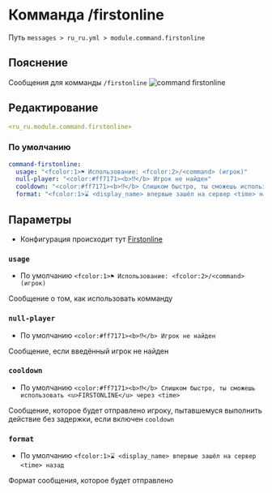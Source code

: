 # Комманда /firstonline
Путь `messages > ru_ru.yml > module.command.firstonline`

## Пояснение
Сообщения для комманды `/firstonline`
![command firstonline](/commandfirstonline.png)

## Редактирование
```yaml
<ru_ru.module.command.firstonline>
```

### По умолчанию
```yaml
command-firstonline:
  usage: "<fcolor:1>⚑ Использование: <fcolor:2>/<command> (игрок)"
  null-player: "<color:#ff7171><b>⁉</b> Игрок не найден"
  cooldown: "<color:#ff7171><b>⁉</b> Слишком быстро, ты сможешь использовать <u>FIRSTONLINE</u> через <time>"
  format: "<fcolor:1>⌛ <display_name> впервые зашёл на сервер <time> назад"
```

## Параметры

- Конфигурация происходит тут [Firstonline](/ru/config/module/command/command-firstonline/)

### `usage`
- По умолчанию `<fcolor:1>⚑ Использование: <fcolor:2>/<command> (игрок)`

Сообщение о том, как использовать комманду

### `null-player`
- По умолчанию `<color:#ff7171><b>⁉</b> Игрок не найден`

Сообщение, если введённый игрок не найден

### `cooldown`
- По умолчанию `<color:#ff7171><b>⁉</b> Слишком быстро, ты сможешь использовать <u>FIRSTONLINE</u> через <time>`

Сообщение, которое будет отправлено игроку, пытавшемуся выполнить действие без задержки, если включен `cooldown`

### `format`
- По умолчанию `<fcolor:1>⌛ <display_name> впервые зашёл на сервер <time> назад`

Формат сообщения, которое будет отправлено

